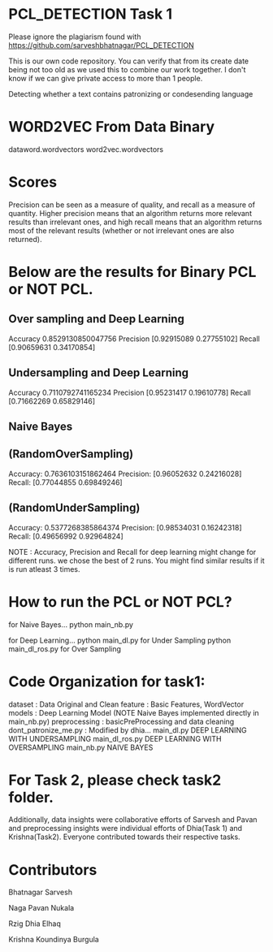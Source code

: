 # PCL_DETECTION Task 1

Please ignore the plagiarism found with https://github.com/sarveshbhatnagar/PCL_DETECTION

This is our own code repository. You can verify that from its create date being not too old as we used this to combine our work together.
I don't know if we can give private access to more than 1 people.

Detecting whether a text contains patronizing or condesending language

# WORD2VEC From Data Binary

dataword.wordvectors
word2vec.wordvectors

# Scores

Precision can be seen as a measure of quality, and recall as a measure of quantity. Higher precision means that an algorithm returns more relevant results than irrelevant ones, and high recall means that an algorithm returns most of the relevant results (whether or not irrelevant ones are also returned).

# Below are the results for Binary PCL or NOT PCL.

## Over sampling and Deep Learning

Accuracy 0.8529130850047756
Precision [0.92915089 0.27755102]
Recall [0.90659631 0.34170854]

## Undersampling and Deep Learning

Accuracy 0.7110792741165234
Precision [0.95231417 0.19610778]
Recall [0.71662269 0.65829146]

## Naive Bayes

## (RandomOverSampling)

Accuracy: 0.7636103151862464
Precision: [0.96052632 0.24216028]
Recall: [0.77044855 0.69849246]

## (RandomUnderSampling)

Accuracy: 0.5377268385864374
Precision: [0.98534031 0.16242318]
Recall: [0.49656992 0.92964824]

NOTE : Accuracy, Precision and Recall for deep learning might change for different runs. we chose the best of 2 runs. You might find similar results if it is run atleast 3 times.

# How to run the PCL or NOT PCL?

for Naive Bayes...
python main_nb.py

for Deep Learning...
python main_dl.py for Under Sampling
python main_dl_ros.py for Over Sampling

# Code Organization for task1:

dataset : Data Original and Clean
feature : Basic Features, WordVector
models : Deep Learning Model (NOTE Naive Bayes implemented directly in main_nb.py)
preprocessing : basicPreProcessing and data cleaning
dont_patronize_me.py : Modified by dhia...
main_dl.py DEEP LEARNING WITH UNDERSAMPLING
main_dl_ros.py DEEP LEARNING WITH OVERSAMPLING
main_nb.py NAIVE BAYES

# For Task 2, please check task2 folder.

Additionally, data insights were collaborative efforts of Sarvesh and Pavan and preprocessing insights were individual efforts of Dhia(Task 1) and Krishna(Task2). Everyone contributed towards their respective tasks.

# Contributors

Bhatnagar Sarvesh

Naga Pavan Nukala

Rzig Dhia Elhaq

Krishna Koundinya Burgula
